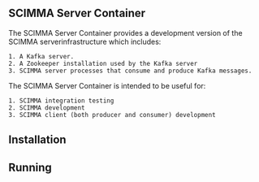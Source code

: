 ## SCIMMA Server Container

The SCIMMA Server Container provides a development version of the SCIMMA serverinfrastructure which includes:

    1. A Kafka server.
    2. A Zookeeper installation used by the Kafka server
    3. SCIMMA server processes that consume and produce Kafka messages.

The SCIMMA Server Container is intended to be useful for:

    1. SCIMMA integration testing
    2. SCIMMA development 
    3. SCIMMA client (both producer and consumer) development

## Installation

## Running




